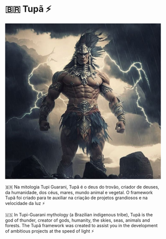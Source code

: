 # 🇧🇷 Tupã ⚡️

![alt text](https://github.com/Iuptec/tupa/blob/main/c51f77577765384a17f968e496d804cf.jpg?raw=true)

🇧🇷 Na mitologia Tupi Guarani, Tupã é o deus do trovão, criador de deuses, da humanidade, dos céus, mares, mundo animal e vegetal. O framework Tupã foi criado para te auxiliar na criação de projetos grandiosos e na velocidade da luz ⚡️

🇺🇸 In Tupi-Guarani mythology (a Brazilian indigenous tribe), Tupã is the god of thunder, creator of gods, humanity, the skies, seas, animals and forests. The Tupã framework was created to assist you in the development of ambitious projects at the speed of light ⚡️
